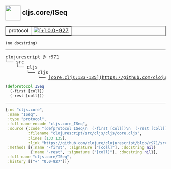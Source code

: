 ## <img width="48px" valign="middle" src="http://i.imgur.com/Hi20huC.png"> cljs.core/ISeq

 <table border="1">
<tr>
<td>protocol</td>
<td><a href="https://github.com/cljsinfo/api-refs/tree/0.0-927"><img valign="middle" alt="[+] 0.0-927" src="https://img.shields.io/badge/+-0.0--927-lightgrey.svg"></a> </td>
</tr>
</table>

 <samp>
</samp>

```
(no docstring)
```

---

 <pre>
clojurescript @ r971
└── src
    └── cljs
        └── cljs
            └── <ins>[core.cljs:133-135](https://github.com/clojure/clojurescript/blob/r971/src/cljs/cljs/core.cljs#L133-L135)</ins>
</pre>

```clj
(defprotocol ISeq
  (-first [coll])
  (-rest [coll]))
```


---

```clj
{:ns "cljs.core",
 :name "ISeq",
 :type "protocol",
 :full-name-encode "cljs.core_ISeq",
 :source {:code "(defprotocol ISeq\n  (-first [coll])\n  (-rest [coll]))",
          :filename "clojurescript/src/cljs/cljs/core.cljs",
          :lines [133 135],
          :link "https://github.com/clojure/clojurescript/blob/r971/src/cljs/cljs/core.cljs#L133-L135"},
 :methods [{:name "-first", :signature ["[coll]"], :docstring nil}
           {:name "-rest", :signature ["[coll]"], :docstring nil}],
 :full-name "cljs.core/ISeq",
 :history [["+" "0.0-927"]]}

```

